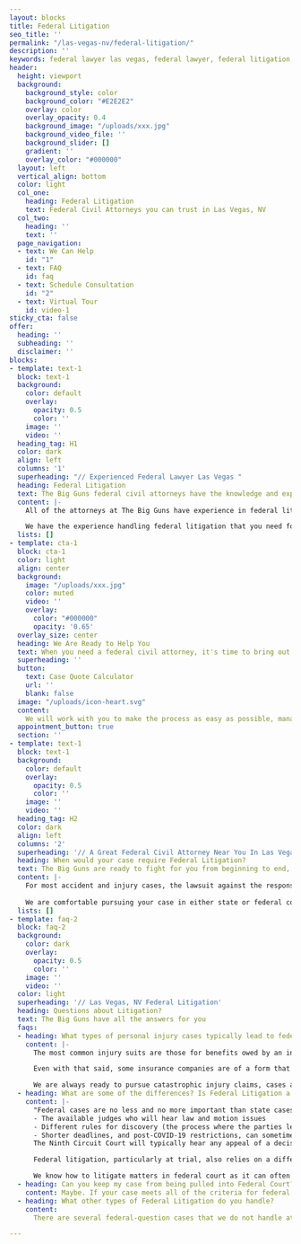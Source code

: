 ```yaml
---
layout: blocks
title: Federal Litigation 
seo_title: ''
permalink: "/las-vegas-nv/federal-litigation/"
description: ''
keywords: federal lawyer las vegas, federal lawyer, federal litigation, federal civil attorney, federal civil attorney near me
header:
  height: viewport
  background:
    background_style: color
    background_color: "#E2E2E2"
    overlay: color
    overlay_opacity: 0.4
    background_image: "/uploads/xxx.jpg"
    background_video_file: ''
    background_slider: []
    gradient: ''
    overlay_color: "#000000"
  layout: left
  vertical_align: bottom
  color: light
  col_one:
    heading: Federal Litigation
    text: Federal Civil Attorneys you can trust in Las Vegas, NV
  col_two:
    heading: ''
    text: ''
  page_navigation:
  - text: We Can Help
    id: "1"
  - text: FAQ
    id: faq
  - text: Schedule Consultation
    id: "2"
  - text: Virtual Tour
    id: video-1
sticky_cta: false
offer:
  heading: ''
  subheading: ''
  disclaimer: ''
blocks:
- template: text-1
  block: text-1
  background:
    color: default
    overlay:
      opacity: 0.5
      color: ''
    image: ''
    video: ''
  heading_tag: H1
  color: dark
  align: left
  columns: '1'
  superheading: "// Experienced Federal Lawyer Las Vegas "
  heading: Federal Litigation
  text: The Big Guns federal civil attorneys have the knowledge and experience necessary to help you recover what you are entitled to
  content: |-
    All of the attorneys at The Big Guns have experience in federal litigation. This background is important when you might have to bring a suit against your own insurance company for delaying, denying, or underpaying your claim. It is also useful when bringing suit against a large out-of-state company or someone from a different state where your case value exceeds $75,000. Most insurance companies are not based in Nevada, so they often move state court lawsuits filed directly against them to federal court. Some attorneys are justifiably nervous about pursuing such matters because federal litigation follows different rules, has different deadlines, and can take longer. Discovery is different as well, and the parties often draw from case law that exceeds the borders of Nevada in making decisions.

    We have the experience handling federal litigation that you need for your case. We understand the differences in procedure between state and federal court, and we have an extensive library of our own legal research and motions that has been tried and tested in the local federal district courts.
  lists: []
- template: cta-1
  block: cta-1
  color: light
  align: center
  background:
    image: "/uploads/xxx.jpg"
    color: muted
    video: ''
    overlay:
      color: "#000000"
      opacity: '0.65'
  overlay_size: center
  heading: We Are Ready to Help You
  text: When you need a federal civil attorney, it's time to bring out The Big Guns
  superheading: ''
  button:
    text: Case Quote Calculator
    url: ''
    blank: false
  image: "/uploads/icon-heart.svg"
  content: 
    We will work with you to make the process as easy as possible, managing all aspects to maximize your recovery. You can rest assured that you will receive skilled, aggressive representation in your case. Schedule a free consultation with us today!
  appointment_button: true
  section: ''
- template: text-1
  block: text-1
  background:
    color: default
    overlay:
      opacity: 0.5
      color: ''
    image: ''
    video: ''
  heading_tag: H2
  color: dark
  align: left
  columns: '2'
  superheading: '// A Great Federal Civil Attorney Near You In Las Vegas, NV'
  heading: When would your case require Federal Litigation?
  text: The Big Guns are ready to fight for you from beginning to end, whether in state or federal court
  content: |-
    For most accident and injury cases, the lawsuit against the responsible party most likely will not fall under federal jurisdiction. Such claims are not based on federal questions and can only be sent to Federal court if there is diversity jurisdiction. What this requires, in short, is that all parties on one side (i.e. all plaintiffs) must not reside or have a principal place of business in a state in which any one of the parties on the other side (i.e. all defendants) do. Plus, the amount sought by the plaintiffs must be more than $75,000. If all of these factors are satisfied, the case can be pulled into federal court by the defendant.
    
    We are comfortable pursuing your case in either state or federal court. Whether the case is pulled out by a defendant early on to Federal jurisdiction or if we find good cause to file directly in federal court, we are ready to fight your case. 
  lists: []
- template: faq-2
  block: faq-2
  background:
    color: dark
    overlay:
      opacity: 0.5
      color: ''
    image: ''
    video: ''
  color: light
  superheading: '// Las Vegas, NV Federal Litigation'
  heading: Questions about Litigation?
  text: The Big Guns have all the answers for you
  faqs:
  - heading: What types of personal injury cases typically lead to federal litigation?
    content: |-
      The most common injury suits are those for benefits owed by an insurance company (typically your own) to the plaintiff. This is most frequently where an injured plaintiff makes a claim for uninsured or underinsured motorist benefits under his own policy. Note that this would not include a claim against an at-fault driver. As the insurance companies are almost always located out of Nevada, and since such claims usually involve some act of bad faith or a violation of Nevada's Unfair Claim Practices Act that could lead to an award of punitive damages, such suits are frequently litigated in Federal court.  

      Even with that said, some insurance companies are of a form that precludes removal based on diversity jurisdiction- insurance exchanges, mutual insurers from certain states, and other unincorporated forms. Understanding the different entity forms for insurers may impact the strategy pursued in litigating such matters. It is one of the key issues that our experience as insurance bad faith defense attorneys provides as an advantage.

      We are always ready to pursue catastrophic injury claims, cases against interstate companies, and, of course, insurance bad faith litigation for our clients.
  - heading: What are some of the differences? Is Federal Litigation a bigger deal than state litigation?
    content: |-
      "Federal cases are no less and no more important than state cases. They differ in the following ways:
      - The available judges who will hear law and motion issues
      - Different rules for discovery (the process where the parties learn about the other's case)
      - Shorter deadlines, and post-COVID-19 restrictions, can sometimes result in a faster trial date than our overburdened state courts. 
      The Ninth Circuit Court will typically hear any appeal of a decision from the federal court of Appeals, but state court appeals in Nevada will be heard by either the Court of Appeals or the Nevada Supreme Court. These different appellate courts also have their own differences in rules (and yes, we have done appellate work in both sets of appellate courts). 

      Federal litigation, particularly at trial, also relies on a different set of rules of evidence, changing what can be presented to a jury. What's more, a Federal jury needs to provide a unanimous verdict to avoid a hung jury, whereas a Nevada district court jury need only reach 75% for one side or the other in civil matters. Law and motion work tends to be stricter in federal court, with magistrate judges hearing most pretrial and discovery motions instead of the trial judge who will decide dispositive motions and most motions in limine.  

      We know how to litigate matters in federal court as it can often provide an advantage both to the defendant and to counsel well-versed in the venue. Further, we have actual trial experience in California and Nevada federal courts."
  - heading: Can you keep my case from being pulled into Federal Court?
    content: Maybe. If your case meets all of the criteria for federal diversity jurisdiction and defense counsel timely files their petition for removal to federal court, there is virtually no chance of preventing removal. Otherwise, there might be a chance. Since all cases are different and have many moving pieces, contact us to determine whether your case should be in state or federal court.
  - heading: What other types of Federal Litigation do you handle?
    content: 
      There are several federal-question cases that we do not handle at this time- criminal matters, employment litigation based on federal statutes, ERISA claims from health insurance litigation, and environmental law claims. If you have a question about a case outside of these topics, contact us today to discuss whether we can offer our services to help you get the relief you deserve.

---
```


